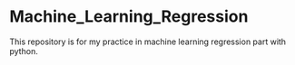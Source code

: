 # Machine_Learning_Regression
This repository is for my practice in machine learning regression part with python.
